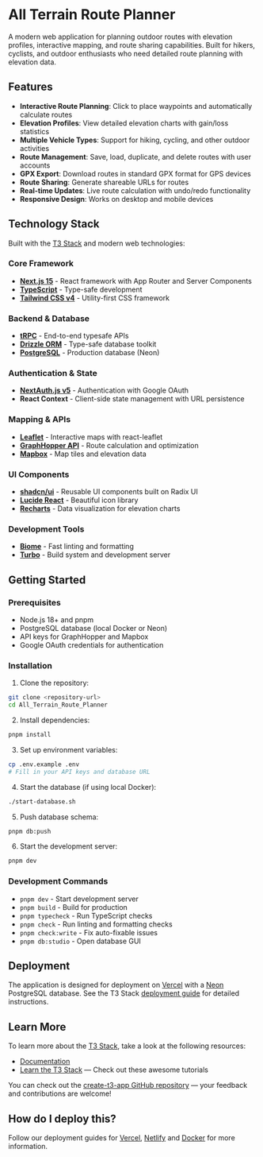 # All Terrain Route Planner

A modern web application for planning outdoor routes with elevation profiles, interactive mapping, and route sharing capabilities. Built for hikers, cyclists, and outdoor enthusiasts who need detailed route planning with elevation data.

## Features

- **Interactive Route Planning**: Click to place waypoints and automatically calculate routes
- **Elevation Profiles**: View detailed elevation charts with gain/loss statistics
- **Multiple Vehicle Types**: Support for hiking, cycling, and other outdoor activities
- **Route Management**: Save, load, duplicate, and delete routes with user accounts
- **GPX Export**: Download routes in standard GPX format for GPS devices
- **Route Sharing**: Generate shareable URLs for routes
- **Real-time Updates**: Live route calculation with undo/redo functionality
- **Responsive Design**: Works on desktop and mobile devices

## Technology Stack

Built with the [T3 Stack](https://create.t3.gg/) and modern web technologies:

### Core Framework
- **[Next.js 15](https://nextjs.org)** - React framework with App Router and Server Components
- **[TypeScript](https://www.typescriptlang.org/)** - Type-safe development
- **[Tailwind CSS v4](https://tailwindcss.com)** - Utility-first CSS framework

### Backend & Database
- **[tRPC](https://trpc.io)** - End-to-end typesafe APIs
- **[Drizzle ORM](https://orm.drizzle.team)** - Type-safe database toolkit
- **[PostgreSQL](https://www.postgresql.org/)** - Production database (Neon)

### Authentication & State
- **[NextAuth.js v5](https://next-auth.js.org)** - Authentication with Google OAuth
- **React Context** - Client-side state management with URL persistence

### Mapping & APIs
- **[Leaflet](https://leafletjs.com/)** - Interactive maps with react-leaflet
- **[GraphHopper API](https://www.graphhopper.com/)** - Route calculation and optimization
- **[Mapbox](https://www.mapbox.com/)** - Map tiles and elevation data

### UI Components
- **[shadcn/ui](https://ui.shadcn.com/)** - Reusable UI components built on Radix UI
- **[Lucide React](https://lucide.dev/)** - Beautiful icon library
- **[Recharts](https://recharts.org/)** - Data visualization for elevation charts

### Development Tools
- **[Biome](https://biomejs.dev/)** - Fast linting and formatting
- **[Turbo](https://turbo.build/)** - Build system and development server

## Getting Started

### Prerequisites
- Node.js 18+ and pnpm
- PostgreSQL database (local Docker or Neon)
- API keys for GraphHopper and Mapbox
- Google OAuth credentials for authentication

### Installation

1. Clone the repository:
```bash
git clone <repository-url>
cd All_Terrain_Route_Planner
```

2. Install dependencies:
```bash
pnpm install
```

3. Set up environment variables:
```bash
cp .env.example .env
# Fill in your API keys and database URL
```

4. Start the database (if using local Docker):
```bash
./start-database.sh
```

5. Push database schema:
```bash
pnpm db:push
```

6. Start the development server:
```bash
pnpm dev
```

### Development Commands

- `pnpm dev` - Start development server
- `pnpm build` - Build for production
- `pnpm typecheck` - Run TypeScript checks
- `pnpm check` - Run linting and formatting checks
- `pnpm check:write` - Fix auto-fixable issues
- `pnpm db:studio` - Open database GUI

## Deployment

The application is designed for deployment on [Vercel](https://vercel.com/) with a [Neon](https://neon.tech/) PostgreSQL database. See the T3 Stack [deployment guide](https://create.t3.gg/en/deployment/vercel) for detailed instructions.

## Learn More

To learn more about the [T3 Stack](https://create.t3.gg/), take a look at the following resources:

- [Documentation](https://create.t3.gg/)
- [Learn the T3 Stack](https://create.t3.gg/en/faq#what-learning-resources-are-currently-available) — Check out these awesome tutorials

You can check out the [create-t3-app GitHub repository](https://github.com/t3-oss/create-t3-app) — your feedback and contributions are welcome!

## How do I deploy this?

Follow our deployment guides for [Vercel](https://create.t3.gg/en/deployment/vercel), [Netlify](https://create.t3.gg/en/deployment/netlify) and [Docker](https://create.t3.gg/en/deployment/docker) for more information.
